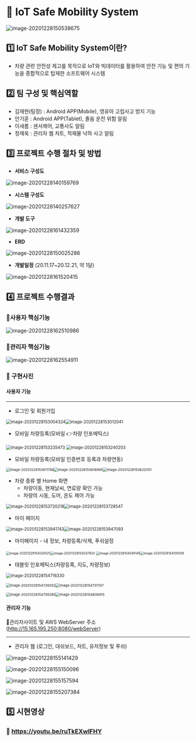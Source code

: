 # :car: IoT Safe Mobility System

![image-20201228150538675](md-images/image-20201228150538675.png)







## :one: IoT Safe Mobility System이란?

- 차량 관련 안전성 제고를 목적으로 IoT와 빅데이터를 활용하여 안전 기능 및 편의 기능을 종합적으로 탑재한 소프트웨어 시스템





## :two: 팀 구성 및 핵심역할

- 김재현(팀장) : Android APP(Mobile), 영유아 고립사고 방지 기능
- 안기훈 : Android APP(Tablet),  졸음 운전 위험 알림
- 이새롬 : 센서제어, 교통사도 알림
- 정재욱 : 관리자 웹 차트, 적재물 낙하 사고 알림





## :three: 프로젝트 수행 절차 및 방법



- **서비스 구성도**

![image-20201228140159769](md-images/image-20201228140159769.png)



- **시스템 구성도**

![image-20201228140257627](md-images/image-20201228140257627.png)



- **개발 도구**

![image-20201228161432359](md-images/image-20201228161432359.png)



- **ERD**

![image-20201228150025286](md-images/image-20201228150025286.png)



- **개발일정** (20.11.17~20.12.21, 약 1달)

![image-20201228161520415](md-images/image-20201228161520415.png)





## 4️⃣ 프로젝트 수행결과

### :pushpin:사용자 핵심기능

![image-20201228162510986](md-images/image-20201228162510986.png)



### :pushpin:관리자 핵심기능

![image-20201228162554911](md-images/image-20201228162554911.png)



### :pushpin: 구현사진​

#### 사용자 기능

---

- 로그인 및 회원가입

<img src="md-images/image-20201228153004324.png" alt="image-20201228153004324" style="zoom: 80%;" /><img src="md-images/image-20201228153012041.png" alt="image-20201228153012041" style="zoom: 80%;" />



- 모바일 차량등록(모바일 :point_right:차량 인포메틱스)

<img src="md-images/image-20201228153235473.png" alt="image-20201228153235473" style="zoom:80%;" />
<img src="md-images/image-20201228153240203.png" alt="image-20201228153240203" style="zoom:80%;" />

- 모바일 차량등록(모바일 인증번호 등록과 차량연동)

<img src="md-images/image-20201228153611768.png" alt="image-20201228153611768" style="zoom:67%;" /><img src="md-images/image-20201228153616995.png" alt="image-20201228153616995" style="zoom:67%;" /><img src="md-images/image-20201228153622051.png" alt="image-20201228153622051" style="zoom:67%;" />



- 차량 종류 별 Home 화면
  - 차량이동, 현재날씨, 연료량 확인 가능
  - 차량의 시동, 도어, 온도 제어 가능

<img src="md-images/image-20201228153722342.png" alt="image-20201228153720218" style="zoom:80%;" /><img src="md-images/image-20201228153728547.png" alt="image-20201228153728547" style="zoom:80%;" />



- 마이 페이지

<img src="md-images/image-20201228153941743.png" alt="image-20201228153941743" style="zoom:80%;" /><img src="md-images/image-20201228153947093.png" alt="image-20201228153947093" style="zoom:80%;" />

- 마이페이지 - 내 정보, 차량등록/삭제, 푸쉬설정

<img src="md-images/image-20201228154030525.png" alt="image-20201228154030525" style="zoom: 60%;" /><img src="md-images/image-20201228154037833.png" alt="image-20201228154037833" style="zoom: 60%;" />
<img src="md-images/image-20201228154048149.png" alt="image-20201228154048149" style="zoom: 60%;" /><img src="md-images/image-20201228154100509.png" alt="image-20201228154100509" style="zoom: 60%;" />



- 태블릿 인포메틱스(차량등록, 지도, 차량정보)

<img src="md-images/image-20201228154716330.png" alt="image-20201228154716330" style="zoom: 80%;" />

<img src="md-images/image-20201228154726052.png" alt="image-20201228154726052" style="zoom:67%;" /><img src="md-images/image-20201228154731747.png" alt="image-20201228154731747" style="zoom:67%;" />

<img src="md-images/image-20201228154759280.png" alt="image-20201228154759280" style="zoom: 67%;" /><img src="md-images/image-20201228154806915.png" alt="image-20201228154806915" style="zoom: 67%;" />



#### 관리자 기능
🔗관리자사이트 및 AWS WebServer 주소 (http://15.165.195.250:8080/webServer)

---

- 관리자 웹 (로그인, 대쉬보드, 차트, 유저정보 및 푸쉬)

![image-20201228155141429](md-images/image-20201228155141429.png)

![image-20201228155150096](md-images/image-20201228155150096.png)

![image-20201228155157594](md-images/image-20201228155157594.png)

![image-20201228155207384](md-images/image-20201228155207384.png)





## :five: 시현영상

###  :movie_camera: ​https://youtu.be/ruTkEXwlFHY 